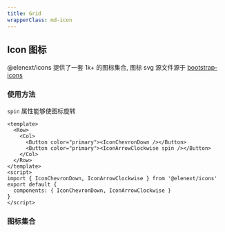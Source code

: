 ```yaml
---
title: Grid
wrapperClass: md-icon
---
```


## Icon 图标

@elenext/icons 提供了一套 1k+ 的图标集合, 图标 svg 源文件源于 [bootstrap-icons](https://github.com/twbs/icons)

### 使用方法

`spin` 属性能够使图标旋转

```vue demo
<template>
  <Row>
    <Col>
      <Button color="primary"><IconChevronDown /></Button>
      <Button color="primary"><IconArrowClockwise spin /></Button>
    </Col>
  </Row>
</template>
<script>
import { IconChevronDown, IconArrowClockwise } from '@elenext/icons'
export default {
  components: { IconChevronDown, IconArrowClockwise }
}
</script>
```

### 图标集合
